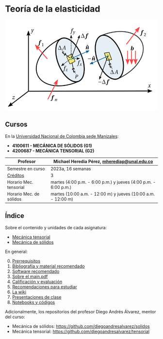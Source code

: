 # Teoría de la elasticidad

<p align="center">
 <img width="600" height="300" src="figs/main_punto.png">
</p>


## Cursos

En la [Universidad Nacional de Colombia sede Manizales](https://www.manizales.unal.edu.co/):

* **4100611 - MECÁNICA DE SÓLIDOS (G1)**
* **4200687 - MECÁNICA TENSORIAL (G2)**

| Profesor                          | Michael Heredia Pérez, [mherediap@unal.edu.co](mherediap@unal.edu.co) |
| ---                               | ---                                                                   |
| Semestre en curso                 | 2023a, 16 semanas                                                     |
| [Créditos](informacion/credito.md)| 3                                                                     |
| Horario Mec. tensorial            | martes (4:00 p.m. - 6:00 p.m.) y jueves (4:00 p.m. - 6:00 p.m.)    |
| Horario Mec. de sólidos           | martes (10:00 a.m. - 12:00 m) y jueves (10:00 a.m. - 12:00 m)    |

## Índice

Sobre el contenido y unidades de cada asignatura:

- [Mecánica tensorial](informacion/a_contenido_tensorial.md)
- [Mecánica de sólidos](informacion/b_contenido_solidos.md)

En general:

00. [Prerrequisitos](informacion/00_prerrequisitos.md)
01. [Bibliografía y material recomendado](informacion/01_bibliografia_material.md)
02. [Software recomendado](informacion/02_software_recomendado.md)
03. [Sobre el main.pdf](informacion/03_sobre_el_main.md)
04. [Calificación y evaluación](informacion/04_calificacion.md)
05. [Recomendaciones para estudiar](informacion/05_guia_estudio.md)
06. [La wiki](informacion/06_la_wiki.md)
07. [Presentaciones de clase](documentos/readme.md)
18. [Notebooks y códigos](codigos/readme.md)

Adicionalmente, los repositorios del profesor Diego Andrés Álvarez, mentor del curso: 

* Mecánica de sólidos: <https://github.com/diegoandresalvarez/solidos>
* Mecánica tensorial: <https://github.com/diegoandresalvarez/tensorial>
